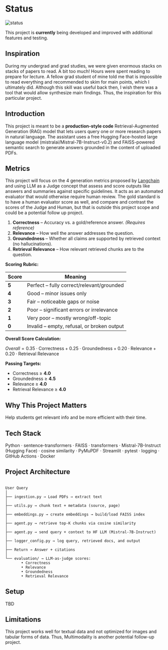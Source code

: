# Status

![status](https://img.shields.io/badge/status-actively--developed-yellowgreen)

This project is **currently** being developed and improved with additional features and testing.

## Inspiration

During my undergrad and grad studies, we were given enormous stacks on stacks of papers to read. A bit too much! Hours were spent reading to prepare for lecture. A fellow grad student of mine told me that is impossible to read everything and recommended to skim for main points, which I ultimately did. Although this skill was useful back then, I wish there was a tool that would allow synthesize main findings. Thus, the inspiration for this particular project. 

## Introduction

This project is meant to be a **production-style code** Retrieval-Augmented Generation (RAG) model that lets users query one or more research papers in natural language. The assistant uses a free Hugging Face-hosted large language model (mistralai/Mistral-7B-Instruct-v0.2) and FAISS-powered semantic search to generate answers grounded in the content of uploaded PDFs.

## Metrics

This project will focus on the 4 generation metrics proposed by [Langchain](https://docs.smith.langchain.com/evaluation/tutorials/rag) and using LLM as a Judge concept that assess and score outputs like answers and summaries against specific guidelines. It acts as an automated evaluator that would otherwise require human review. The gold standard is to have a human evaluator score as well, and compare and contrast the scores of the Judge and Human, but that is outside this project scope and could be a potential follow up project.

1. **Correctness** – Accuracy vs. a gold/reference answer. *(Requires reference)*
2. **Relevance** – How well the answer addresses the question.
3. **Groundedness** – Whether all claims are supported by retrieved context (no hallucinations).
4. **Retrieval Relevance** – How relevant retrieved chunks are to the question.

**Scoring Rubric:**

| Score | Meaning |
|-------|---------|
| **5** | Perfect – fully correct/relevant/grounded |
| **4** | Good – minor issues only |
| **3** | Fair – noticeable gaps or noise |
| **2** | Poor – significant errors or irrelevance |
| **1** | Very poor – mostly wrong/off-topic |
| **0** | Invalid – empty, refusal, or broken output |

**Overall Score Calculation:**

$Overall = 0.35 \cdot \text{Correctness} + 0.25 \cdot \text{Groundedness} + 0.20 \cdot \text{Relevance} + 0.20 \cdot \text{Retrieval Relevance}$


**Passing Targets:**
- Correctness ≥ **4.0**
- Groundedness ≥ **4.5**
- Relevance ≥ **4.0**
- Retrieval Relevance ≥ **4.0**

## Why This Project Matters

Help students get relevant info and be more efficient with their time.

## Tech Stack

Python · sentence-transformers · FAISS · transformers · Mistral-7B-Instruct (Hugging Face) · cosine similarity · PyMuPDF · Streamlit · pytest · logging · GitHub Actions · Docker
## Project Architecture

```text

User Query
│
├── ingestion.py → Load PDFs → extract text
│
├── utils.py → chunk text + metadata (source, page)
│
├── embeddings.py → create embeddings → build/load FAISS index
│
├── agent.py → retrieve top-K chunks via cosine similarity
│
├── agent.py → send query + context to HF LLM (Mistral-7B-Instruct)
│
├── logger_config.py → log query, retrieved docs, and output
│
├── Return → Answer + citations
│
└── evaluation/ → LLM-as-judge scores:
       • Correctness
       • Relevance
       • Groundedness
       • Retrieval Relevance

```

## Setup
TBD

## Limitations
This project works well for textual data and not optimized for images and tabular forms of data. Thus, Multimodality is another potential follow-up project. 